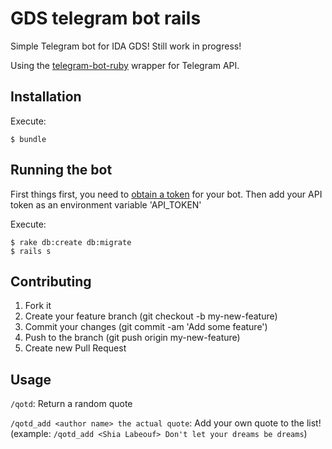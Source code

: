 # GDS telegram bot rails

Simple Telegram bot for IDA GDS!
Still work in progress!

Using the  [telegram-bot-ruby](https://github.com/atipugin/telegram-bot-ruby) wrapper for Telegram API.


## Installation
Execute:

```shell
$ bundle
```

## Running the bot

First things first, you need to [obtain a token](https://core.telegram.org/bots#botfather) for your bot. Then add your API token as an environment variable 'API_TOKEN'

Execute:
```shell
$ rake db:create db:migrate
$ rails s
```

## Contributing

1. Fork it
2. Create your feature branch (git checkout -b my-new-feature)
3. Commit your changes (git commit -am 'Add some feature')
4. Push to the branch (git push origin my-new-feature)
5. Create new Pull Request

## Usage

`/qotd`: Return a random quote

`/qotd_add <author name> the actual quote`: Add your own quote to the list! (example: `/qotd_add <Shia Labeouf> Don't let your dreams be dreams`)
